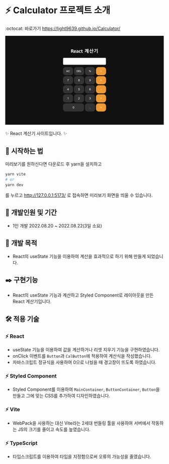 # :zap: Calculator 프로젝트 소개
:octocat: 바로가기 https://light9639.github.io/Calculator/

![화면 캡처 2022-08-22](https://raw.githubusercontent.com/light9639/Calculator/master/src/assets/light9639.github.io_Calculator_.png)

:sparkles: React 계산기 사이트입니다. :sparkles:

## :rocket: 시작하는 법
미리보기를 원하신다면 다운로드 후 yarn을 설치하고
```bash
yarn vite
# or
yarn dev
```
를 누르고 http://127.0.0.1:5173/ 로 접속하면 미리보기 화면을 띄울 수 있습니다.
## :calendar: 개발인원 및 기간
- 1인 개발 2022.08.20 ~ 2022.08.22(3일 소요)
## :dart: 개발 목적
- React의 useState 기능을 이용하여 계산을 효과적으로 하기 위해 만들게 되었습니다.
## :black_nib: 구현기능
- React의 useState 기능과 계산하고 Styled Component로 레이아웃을 만든 React 계산기입니다.
## :hammer_and_wrench: 적용 기술
### :zap: React
- useState 기능을 이용하여 값을 계산하거나 리셋 지우기 기능을 구현하였습니다.
- onClick 이벤트를 `Button`과 `CalButton`에 적용하여 계산식을 작성했습니다.
- 자바스크립트 정규식을 사용하여 0으로 나눴을 때 경고창이 뜨도록 하였습니다.
### :zap: Styled Component
- Styled Component를 이용하여 `MainContainer`, `ButtonContainer`, `Button`을 만들고 그에 맞는 CSS를 추가하여 디자인하였습니다.
### :zap: Vite
- WebPack을 사용하는 대신 Vite라는 2세대 번들링 툴을 사용하여 서버에서 작동하는 JS의 크기를 줄이고 속도를 높였습니다.

### :zap: TypeScript
- 타입스크립트를 이용하여 타입을 지정함으로써 오류의 가능성을 줄였습니다.

